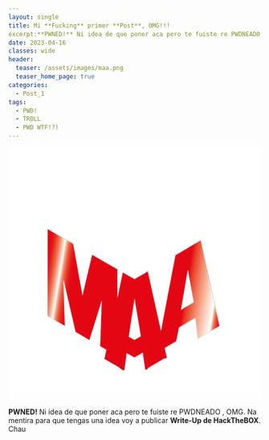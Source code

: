```yaml
---
layout: single
title: Mi **Fucking** primer **Post**, OMG!!!
excerpt:**PWNED!** Ni idea de que poner aca pero te fuiste re PWDNEADO , OMG. Na mentira para que tengas una idea voy a publicar **Write-Up de HackTheBOX**. Chau
date: 2023-04-16
classes: wide
header:
  teaser: /assets/images/maa.png
  teaser_home_page: true
categories:
  - Post_1
tags:
  - PWD!
  - TROLL
  - PWD WTF!?)
---
```


![](/assets/images/maa.png)

**PWNED!** Ni idea de que poner aca pero te fuiste re PWDNEADO , OMG. Na mentira para que tengas una idea voy a publicar **Write-Up de HackTheBOX**. Chau
